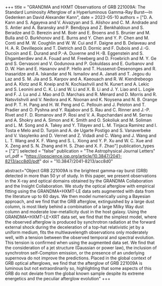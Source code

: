 +++
title = "GRANDMA and HXMT Observations of GRB 221009A: The Standard Luminosity Afterglow of a Hyperluminous Gamma-Ray Burst—In Gedenken an David Alexander Kann",
date = 2023-05-10
authors = ["D. A. Kann and S. Agayeva and V. Aivazyan and S. Alishov and C. M. Andrade and S. Antier and A. Baransky and P. Bendjoya and Z. Benkhaldoun and S. Beradze and D. Berezin and M. Boër and E. Broens and S. Brunier and M. Bulla and O. Burkhonov and E. Burns and Y. Chen and Y. P. Chen and M. Conti and M. W. Coughlin and W. W. Cui and F. Daigne and B. Delaveau and H. A. R. Devillepoix and T. Dietrich and D. Dornic and F. Dubois and J.-G. Ducoin and E. Durand and P.-A. Duverne and H.-B. Eggenstein and S. Ehgamberdiev and A. Fouad and M. Freeberg and D. Froebrich and M. Y. Ge and S. Gervasoni and V. Godunova and P. Gokuldass and E. Gurbanov and D. W. Han and E. Hasanov and P. Hello and T. Hussenot-Desenonges and R. Inasaridze and A. Iskandar and N. Ismailov and A. Janati and T. Jegou du Laz and S. M. Jia and S. Karpov and A. Kaeouach and R. W. Kiendrebeogo and A. Klotz and R. Kneip and N. Kochiashvili and N. Kunert and A. Lekic and S. Leonini and C. K. Li and W. Li and X. B. Li and J. Y. Liao and L. Logie and F. J. Lu and J. Mao and D. Marchais and R. Ménard and D. Morris and R. Natsvlishvili and V. Nedora and K. Noonan and K. Noysena and N. B. Orange and P. T. H. Pang and H. W. Peng and C. Pellouin and J. Peloton and T. Pradier and O. Pyshna and Y. Rajabov and S. Rau and C. Rinner and J.-P. Rivet and F. D. Romanov and P. Rosi and V. A. Rupchandani and M. Serrau and A. Shokry and A. Simon and K. Smith and O. Sokoliuk and M. Soliman and L. M. Song and A. Takey and Y. Tillayev and L. M. Tinjaca Ramirez and I. Tosta e Melo and D. Turpin and A. de Ugarte Postigo and S. Vanaverbeke and V. Vasylenko and D. Vernet and Z. Vidadi and C. Wang and J. Wang and L. T. Wang and X. F. Wang and S. L. Xiong and Y. P. Xu and W. C. Xue and X. Zeng and S. N. Zhang and H. S. Zhao and X. F. Zhao"]
publication_types = ["2"]
selected = "false"
publication = "The Astrophysical Journal Letters"
url_pdf = "https://iopscience.iop.org/article/10.3847/2041-8213/acc8d0/pdf"
doi = "10.3847/2041-8213/acc8d0"

abstract="Object GRB 221009A is the brightest gamma-ray burst (GRB) detected in more than 50 yr of study. In this paper, we present observations in the X-ray and optical domains obtained by the GRANDMA Collaboration and the Insight Collaboration. We study the optical afterglow with empirical fitting using the GRANDMA+HXMT-LE data sets augmented with data from the literature up to 60 days. We then model numerically using a Bayesian approach, and we find that the GRB afterglow, extinguished by a large dust column, is most likely behind a combination of a large Milky Way dust column and moderate low-metallicity dust in the host galaxy. Using the GRANDMA+HXMT-LE+XRT data set, we find that the simplest model, where the observed afterglow is produced by synchrotron radiation at the forward external shock during the deceleration of a top-hat relativistic jet by a uniform medium, fits the multiwavelength observations only moderately well, with a tension between the observed temporal and spectral evolution. This tension is confirmed when using the augmented data set. We find that the consideration of a jet structure (Gaussian or power law), the inclusion of synchrotron self-Compton emission, or the presence of an underlying supernova do not improve the predictions. Placed in the global context of GRB optical afterglows, we find that the afterglow of GRB 221009A is luminous but not extraordinarily so, highlighting that some aspects of this GRB do not deviate from the global known sample despite its extreme energetics and the peculiar afterglow evolution"
+++
